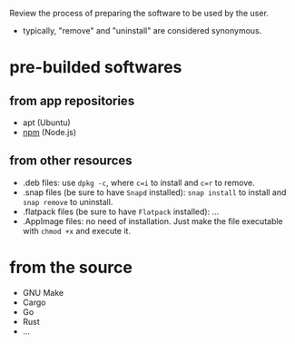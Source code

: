 
Review the process of preparing the software to be used by the user.

* typically, "remove" and "uninstall" are considered synonymous. 

# pre-builded softwares

## from app repositories
* apt (Ubuntu)
* [npm](https://docs.npmjs.com/about-npm) (Node.js)

## from other resources
* .deb files: use `dpkg -c`, where `c=i` to install and `c=r` to remove.
* .snap files (be sure to have `Snapd` installed): `snap install` to install and `snap remove` to uninstall. 
* .flatpack files (be sure to have `Flatpack` installed): ...
* .AppImage files: no need of installation. Just make the file executable with `chmod +x` and execute it.

# from the source

* GNU Make
* Cargo
* Go
* Rust
* ...
